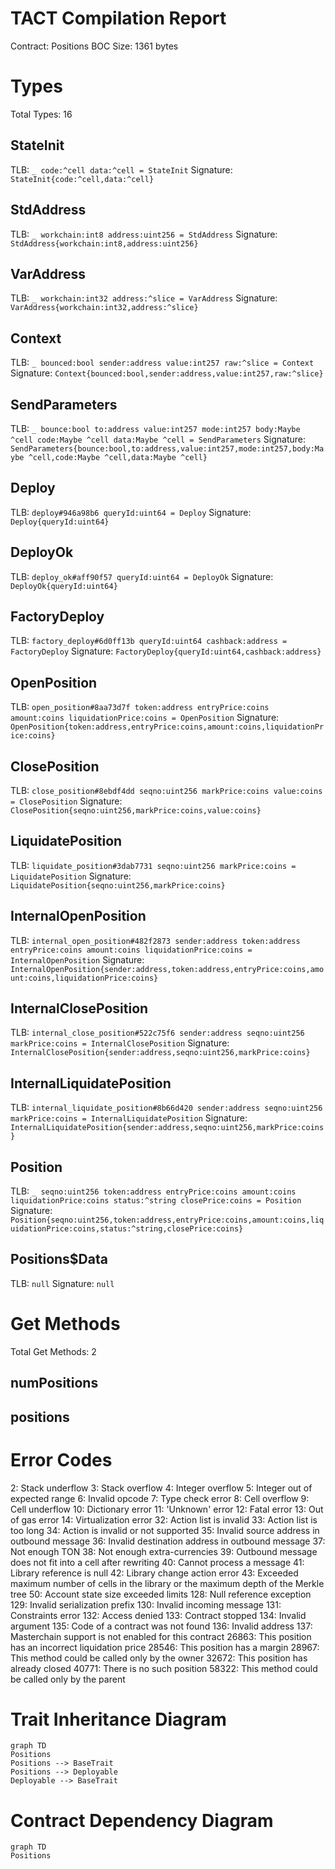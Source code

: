 # TACT Compilation Report
Contract: Positions
BOC Size: 1361 bytes

# Types
Total Types: 16

## StateInit
TLB: `_ code:^cell data:^cell = StateInit`
Signature: `StateInit{code:^cell,data:^cell}`

## StdAddress
TLB: `_ workchain:int8 address:uint256 = StdAddress`
Signature: `StdAddress{workchain:int8,address:uint256}`

## VarAddress
TLB: `_ workchain:int32 address:^slice = VarAddress`
Signature: `VarAddress{workchain:int32,address:^slice}`

## Context
TLB: `_ bounced:bool sender:address value:int257 raw:^slice = Context`
Signature: `Context{bounced:bool,sender:address,value:int257,raw:^slice}`

## SendParameters
TLB: `_ bounce:bool to:address value:int257 mode:int257 body:Maybe ^cell code:Maybe ^cell data:Maybe ^cell = SendParameters`
Signature: `SendParameters{bounce:bool,to:address,value:int257,mode:int257,body:Maybe ^cell,code:Maybe ^cell,data:Maybe ^cell}`

## Deploy
TLB: `deploy#946a98b6 queryId:uint64 = Deploy`
Signature: `Deploy{queryId:uint64}`

## DeployOk
TLB: `deploy_ok#aff90f57 queryId:uint64 = DeployOk`
Signature: `DeployOk{queryId:uint64}`

## FactoryDeploy
TLB: `factory_deploy#6d0ff13b queryId:uint64 cashback:address = FactoryDeploy`
Signature: `FactoryDeploy{queryId:uint64,cashback:address}`

## OpenPosition
TLB: `open_position#8aa73d7f token:address entryPrice:coins amount:coins liquidationPrice:coins = OpenPosition`
Signature: `OpenPosition{token:address,entryPrice:coins,amount:coins,liquidationPrice:coins}`

## ClosePosition
TLB: `close_position#8ebdf4dd seqno:uint256 markPrice:coins value:coins = ClosePosition`
Signature: `ClosePosition{seqno:uint256,markPrice:coins,value:coins}`

## LiquidatePosition
TLB: `liquidate_position#3dab7731 seqno:uint256 markPrice:coins = LiquidatePosition`
Signature: `LiquidatePosition{seqno:uint256,markPrice:coins}`

## InternalOpenPosition
TLB: `internal_open_position#482f2873 sender:address token:address entryPrice:coins amount:coins liquidationPrice:coins = InternalOpenPosition`
Signature: `InternalOpenPosition{sender:address,token:address,entryPrice:coins,amount:coins,liquidationPrice:coins}`

## InternalClosePosition
TLB: `internal_close_position#522c75f6 sender:address seqno:uint256 markPrice:coins = InternalClosePosition`
Signature: `InternalClosePosition{sender:address,seqno:uint256,markPrice:coins}`

## InternalLiquidatePosition
TLB: `internal_liquidate_position#8b66d420 sender:address seqno:uint256 markPrice:coins = InternalLiquidatePosition`
Signature: `InternalLiquidatePosition{sender:address,seqno:uint256,markPrice:coins}`

## Position
TLB: `_ seqno:uint256 token:address entryPrice:coins amount:coins liquidationPrice:coins status:^string closePrice:coins = Position`
Signature: `Position{seqno:uint256,token:address,entryPrice:coins,amount:coins,liquidationPrice:coins,status:^string,closePrice:coins}`

## Positions$Data
TLB: `null`
Signature: `null`

# Get Methods
Total Get Methods: 2

## numPositions

## positions

# Error Codes
2: Stack underflow
3: Stack overflow
4: Integer overflow
5: Integer out of expected range
6: Invalid opcode
7: Type check error
8: Cell overflow
9: Cell underflow
10: Dictionary error
11: 'Unknown' error
12: Fatal error
13: Out of gas error
14: Virtualization error
32: Action list is invalid
33: Action list is too long
34: Action is invalid or not supported
35: Invalid source address in outbound message
36: Invalid destination address in outbound message
37: Not enough TON
38: Not enough extra-currencies
39: Outbound message does not fit into a cell after rewriting
40: Cannot process a message
41: Library reference is null
42: Library change action error
43: Exceeded maximum number of cells in the library or the maximum depth of the Merkle tree
50: Account state size exceeded limits
128: Null reference exception
129: Invalid serialization prefix
130: Invalid incoming message
131: Constraints error
132: Access denied
133: Contract stopped
134: Invalid argument
135: Code of a contract was not found
136: Invalid address
137: Masterchain support is not enabled for this contract
26863: This position has an incorrect liquidation price
28546: This position has a margin
28967: This method could be called only by the owner
32672: This position has already closed
40771: There is no such position
58322: This method could be called only by the parent

# Trait Inheritance Diagram

```mermaid
graph TD
Positions
Positions --> BaseTrait
Positions --> Deployable
Deployable --> BaseTrait
```

# Contract Dependency Diagram

```mermaid
graph TD
Positions
```